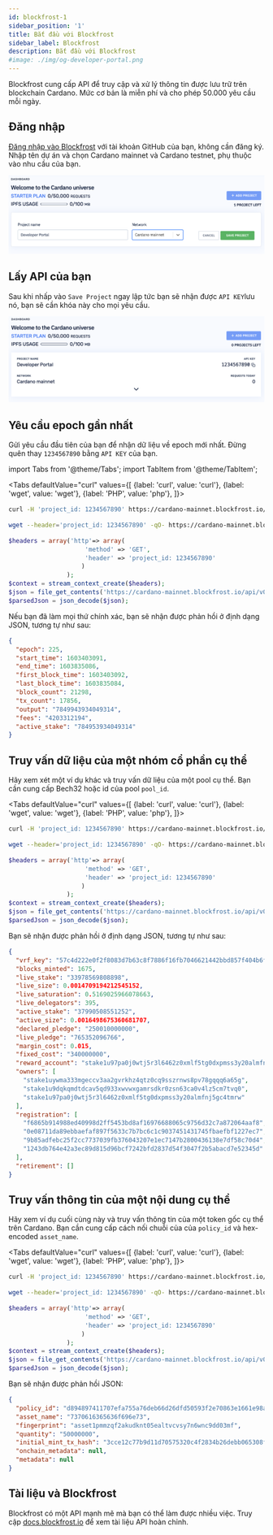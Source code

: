 ```yaml
---
id: blockfrost-1
sidebar_position: '1'
title: Bắt đầu với Blockfrost
sidebar_label: Blockfrost
description: Bắt đầu với Blockfrost
#image: ./img/og-developer-portal.png
---
```



Blockfrost cung cấp API để truy cập và xử lý thông tin được lưu trữ trên blockchain Cardano. Mức cơ bản là miễn phí và cho phép 50.000 yêu cầu mỗi ngày.

## Đăng nhập

 [Đăng nhập vào Blockfrost](https://blockfrost.io/auth/signin) với tài khoản GitHub của bạn, không cần đăng ký. Nhập tên dự án và chọn Cardano mainnet và Cardano testnet, phụ thuộc vào nhu cầu của bạn.

![img](../../../static/img/getting-started/blockfrost/1-add-project.png)

## Lấy API của bạn

Sau khi nhấp vào `Save Project` ngay lập tức bạn sẽ nhận được `API KEY`lưu nó, bạn sẽ cần khóa này cho mọi yêu cầu.

![img](../../../static/img/getting-started/blockfrost/2-get-api-key.png)

## Yêu cầu epoch gần nhất

Gửi yêu cầu đầu tiên của bạn để nhận dữ liệu về epoch mới nhất. Đừng quên thay `1234567890` bằng `API KEY` của bạn.

import Tabs from '@theme/Tabs';
import TabItem from '@theme/TabItem';

<Tabs
defaultValue="curl"
values={[
{label: 'curl', value: 'curl'},
{label: 'wget', value: 'wget'},
{label: 'PHP', value: 'php'},
]}>
<TabItem value="curl">

```sh
curl -H 'project_id: 1234567890' https://cardano-mainnet.blockfrost.io/api/v0/epochs/latest
```

  </TabItem>
  <TabItem value="wget">

```sh
wget --header='project_id: 1234567890' -qO- https://cardano-mainnet.blockfrost.io/api/v0/epochs/latest
```

  </TabItem>
  <TabItem value="php">

```php
$headers = array('http'=> array(
					 'method' => 'GET',
					 'header' => 'project_id: 1234567890'
					)
   			    );
$context = stream_context_create($headers);
$json = file_get_contents('https://cardano-mainnet.blockfrost.io/api/v0/epochs/latest', false, $context);
$parsedJson = json_decode($json);
```

  </TabItem>
</Tabs>


Nếu bạn đã làm mọi thứ chính xác, bạn sẽ nhận được phản hồi ở định dạng JSON, tương tự như sau:

```json
{
  "epoch": 225,
  "start_time": 1603403091,
  "end_time": 1603835086,
  "first_block_time": 1603403092,
  "last_block_time": 1603835084,
  "block_count": 21298,
  "tx_count": 17856,
  "output": "7849943934049314",
  "fees": "4203312194",
  "active_stake": "784953934049314"
}
```

## Truy vấn dữ liệu  của một nhóm cổ phần cụ thể

Hãy xem xét một ví dụ khác và truy vấn dữ liệu của một pool cụ thể. Bạn cần cung cấp Bech32 hoặc id của pool `pool_id`.

<Tabs
defaultValue="curl"
values={[
{label: 'curl', value: 'curl'},
{label: 'wget', value: 'wget'},
{label: 'PHP', value: 'php'},
]}>
<TabItem value="curl">

```sh
curl -H 'project_id: 1234567890' https://cardano-mainnet.blockfrost.io/api/v0/pools/c1cadab46b74defa9f79b59b617fe2a50bdbce6b367e472b6109a7bc

```

  </TabItem>
<TabItem value="wget">

```sh
wget --header='project_id: 1234567890' -qO- https://cardano-mainnet.blockfrost.io/api/v0/pools/c1cadab46b74defa9f79b59b617fe2a50bdbce6b367e472b6109a7bc

```

  </TabItem>
  <TabItem value="php">

```php
$headers = array('http'=> array(
					 'method' => 'GET',
					 'header' => 'project_id: 1234567890'
					)
   			    );
$context = stream_context_create($headers);
$json = file_get_contents('https://cardano-mainnet.blockfrost.io/api/v0/pools/c1cadab46b74defa9f79b59b617fe2a50bdbce6b367e472b6109a7bc', false, $context);
$parsedJson = json_decode($json);
```

  </TabItem>
</Tabs>


Bạn sẽ nhận được phản hồi ở định dạng JSON, tương tự như sau:

```json
{
  "vrf_key": "57c4d222e0f2f8083d7b63c8f7886f16fb7046621442bbd857f404b6f433c5e6",
  "blocks_minted": 1675,
  "live_stake": "33978569808898",
  "live_size": 0.0014709194212545152,
  "live_saturation": 0.5169025966078663,
  "live_delegators": 395,
  "active_stake": "37990508551252",
  "active_size": 0.0016498675360681707,
  "declared_pledge": "250010000000",
  "live_pledge": "765352096766",
  "margin_cost": 0.015,
  "fixed_cost": "340000000",
  "reward_account": "stake1u97pa0j0wtj5r3l6462z0xmlf5tg0dxpmss3y20almfnj5gc4tmrw",
  "owners": [
    "stake1uywma333mgeccv3aa2gvrkhz4qtz0cq9sszrnws8pv78gqqq6a65g",
    "stake1u9dqkqmdtdcav5qd933xwvwxgamrsdkr0zsn63ca0v4lz5cm7tvq0",
    "stake1u97pa0j0wtj5r3l6462z0xmlf5tg0dxpmss3y20almfnj5gc4tmrw"
  ],
  "registration": [
    "f6865b914988ed40998d2ff5453bd8af16976688065c9756d32c7a872064aaf8",
    "0e08711da89ebbaefaf897f5633c7b7bc6c1c9037451431745fbaefbf1227ec7",
    "9b85adfebc25f2cc7737039fb376043207e1ec7147b2800436138e7df58c70d4",
    "1243db764e42a3ec89d815d96bcf7242bfd2837d54f3047f2b5abacd7e52345d"
  ],
  "retirement": []
}
```

## Truy vấn thông tin  của một nội dung cụ thể

Hãy xem ví dụ cuối cùng này và truy vấn thông tin của một token gốc cụ thể trên Cardano. Bạn cần cung cấp cách nối chuỗi của của `policy_id` và hex-encoded `asset_name`.

<Tabs
defaultValue="curl"
values={[
{label: 'curl', value: 'curl'},
{label: 'wget', value: 'wget'},
{label: 'PHP', value: 'php'},
]}>
<TabItem value="curl">

```sh
curl -H 'project_id: 1234567890' https://cardano-mainnet.blockfrost.io/api/v0/assets/d894897411707efa755a76deb66d26dfd50593f2e70863e1661e98a07370616365636f696e73

```

  </TabItem>
  <TabItem value="wget">

```sh
wget --header='project_id: 1234567890' -qO- https://cardano-mainnet.blockfrost.io/api/v0/assets/d894897411707efa755a76deb66d26dfd50593f2e70863e1661e98a07370616365636f696e73

```

  </TabItem>
  <TabItem value="php">

```php
$headers = array('http'=> array(
					 'method' => 'GET',
					 'header' => 'project_id: 1234567890'
					)
   			    );
$context = stream_context_create($headers);
$json = file_get_contents('https://cardano-mainnet.blockfrost.io/api/v0/assets/d894897411707efa755a76deb66d26dfd50593f2e70863e1661e98a07370616365636f696e73', false, $context);
$parsedJson = json_decode($json);
```

  </TabItem>
</Tabs>


Bạn sẽ nhận được phản hồi JSON:

```json
{
  "policy_id": "d894897411707efa755a76deb66d26dfd50593f2e70863e1661e98a0",
  "asset_name": "7370616365636f696e73",
  "fingerprint": "asset1pmmzqf2akudknt05ealtvcvsy7n6wnc9dd03mf",
  "quantity": "50000000",
  "initial_mint_tx_hash": "3cce12c77b9d11d70575320c4f2834b26debb065308fbe43954018fbeb90010d",
  "onchain_metadata": null,
  "metadata": null
}
```

## Tài liệu và Blockfrost 

Blockfrost có một API mạnh mẽ mà bạn có thể làm được nhiều việc. Truy cập [docs.blockfrost.io](https://docs.blockfrost.io) để xem tài liệu API hoàn chỉnh.
